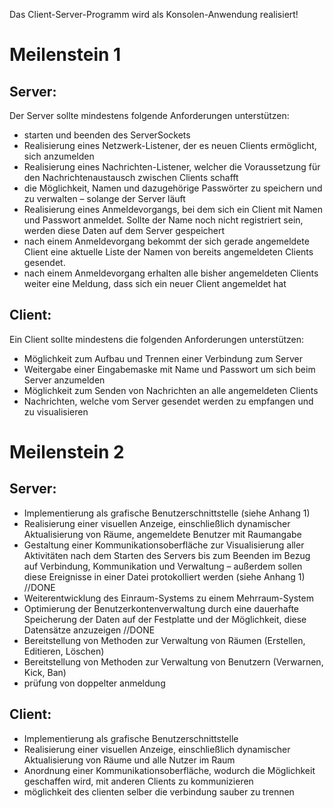Das Client-Server-Programm wird als Konsolen-Anwendung realisiert!

# Meilenstein 1
## Server:
Der Server sollte mindestens folgende Anforderungen unterstützen:
- starten und beenden des ServerSockets
- Realisierung eines Netzwerk-Listener, der es neuen Clients ermöglicht, sich anzumelden
- Realisierung eines Nachrichten-Listener, welcher die Voraussetzung für den Nachrichtenaustausch zwischen Clients schafft
- die Möglichkeit, Namen und dazugehörige Passwörter zu speichern und zu verwalten – solange der Server läuft
- Realisierung eines Anmeldevorgangs, bei dem sich ein Client mit Namen und Passwort anmeldet. Sollte der Name noch nicht registriert sein, werden diese Daten auf dem Server gespeichert
- nach einem Anmeldevorgang bekommt der sich gerade angemeldete Client eine aktuelle Liste der Namen von bereits angemeldeten Clients gesendet.
- nach einem Anmeldevorgang erhalten alle bisher angemeldeten Clients weiter eine Meldung, dass sich ein neuer Client angemeldet hat
 
## Client:
Ein Client sollte mindestens die folgenden Anforderungen unterstützen:
- Möglichkeit zum Aufbau und Trennen einer Verbindung zum Server 
- Weitergabe einer Eingabemaske mit Name und Passwort um sich beim Server anzumelden
- Möglichkeit zum Senden von Nachrichten an alle angemeldeten Clients 
- Nachrichten, welche vom Server gesendet werden zu empfangen und zu visualisieren


# Meilenstein 2
## Server:
- Implementierung als grafische Benutzerschnittstelle (siehe Anhang 1)
- Realisierung einer visuellen Anzeige, einschließlich dynamischer Aktualisierung von Räume, angemeldete Benutzer mit Raumangabe
- Gestaltung einer Kommunikationsoberfläche zur Visualisierung aller Aktivitäten nach
dem Starten des Servers bis zum Beenden im Bezug auf Verbindung, Kommunikation
und Verwaltung
– außerdem sollen diese Ereignisse in einer Datei protokolliert werden (siehe Anhang 1)                                                                     //DONE
- Weiterentwicklung des Einraum-Systems zu einem Mehrraum-System
- Optimierung der Benutzerkontenverwaltung durch eine dauerhafte Speicherung der Daten auf der Festplatte und der Möglichkeit, diese Datensätze anzuzeigen  //DONE
- Bereitstellung von Methoden zur Verwaltung von Räumen (Erstellen, Editieren, Löschen)
- Bereitstellung von Methoden zur Verwaltung von Benutzern (Verwarnen, Kick, Ban)
- prüfung von doppelter anmeldung
 
## Client:
- Implementierung als grafische Benutzerschnittstelle
- Realisierung einer visuellen Anzeige, einschließlich dynamischer Aktualisierung von Räume und alle Nutzer im Raum
- Anordnung einer Kommunikationsoberfläche, wodurch die Möglichkeit geschaffen wird, mit anderen Clients zu kommunizieren
- möglichkeit des clienten selber die verbindung sauber zu trennen

